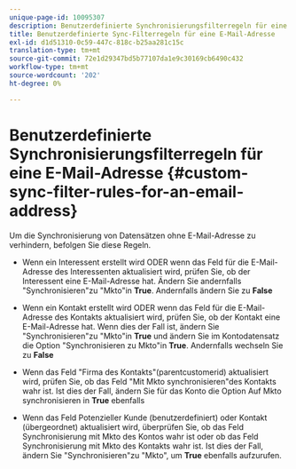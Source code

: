 ```yaml
---
unique-page-id: 10095307
description: Benutzerdefinierte Synchronisierungsfilterregeln für eine E-Mail-Adresse - Marketo Dokumente - Produktdokumentation
title: Benutzerdefinierte Sync-Filterregeln für eine E-Mail-Adresse
exl-id: d1d51310-0c59-447c-818c-b25aa281c15c
translation-type: tm+mt
source-git-commit: 72e1d29347bd5b77107da1e9c30169cb6490c432
workflow-type: tm+mt
source-wordcount: '202'
ht-degree: 0%

---
```


# Benutzerdefinierte Synchronisierungsfilterregeln für eine E-Mail-Adresse {#custom-sync-filter-rules-for-an-email-address}

Um die Synchronisierung von Datensätzen ohne E-Mail-Adresse zu verhindern, befolgen Sie diese Regeln.

* Wenn ein Interessent erstellt wird ODER wenn das Feld für die E-Mail-Adresse des Interessenten aktualisiert wird, prüfen Sie, ob der Interessent eine E-Mail-Adresse hat. Ändern Sie andernfalls &quot;Synchronisieren&quot;zu &quot;Mkto&quot;in **True**. Andernfalls ändern Sie zu **False**

* Wenn ein Kontakt erstellt wird ODER wenn das Feld für die E-Mail-Adresse des Kontakts aktualisiert wird, prüfen Sie, ob der Kontakt eine E-Mail-Adresse hat. Wenn dies der Fall ist, ändern Sie &quot;Synchronisieren&quot;zu &quot;Mkto&quot;in **True** und ändern Sie im Kontodatensatz die Option &quot;Synchronisieren zu Mkto&quot;in **True**. Andernfalls wechseln Sie zu **False**

* Wenn das Feld &quot;Firma des Kontakts&quot;(parentcustomerid) aktualisiert wird, prüfen Sie, ob das Feld &quot;Mit Mkto synchronisieren&quot;des Kontakts wahr ist. Ist dies der Fall, ändern Sie für das Konto die Option Auf Mkto synchronisieren in **True** ebenfalls
* Wenn das Feld Potenzieller Kunde (benutzerdefiniert) oder Kontakt (übergeordnet) aktualisiert wird, überprüfen Sie, ob das Feld Synchronisierung mit Mkto des Kontos wahr ist oder ob das Feld Synchronisierung mit Mkto des Kontakts wahr ist. Ist dies der Fall, ändern Sie &quot;Synchronisieren&quot;zu &quot;Mkto&quot;, um **True** ebenfalls aufzurufen.
